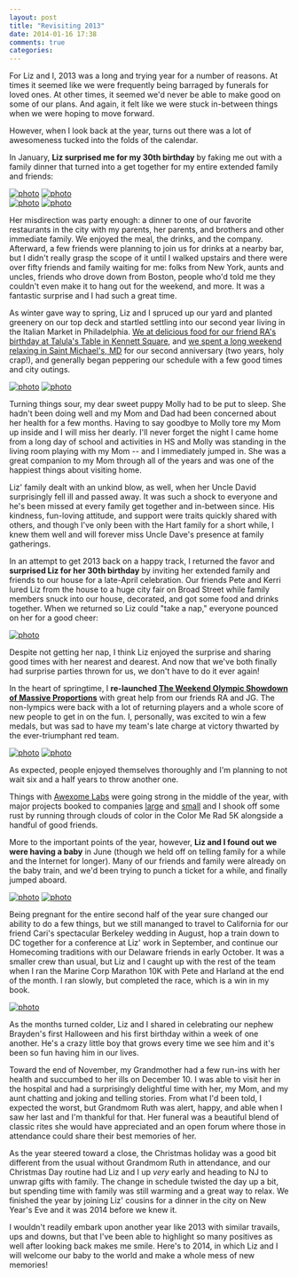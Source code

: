 ```yaml
---
layout: post
title: "Revisiting 2013"
date: 2014-01-16 17:38
comments: true
categories: 
---
```


<script>
  document.write("<style>\n.entry-content img {\n height:150px;\n}\n</style>");
</script>

For Liz and I, 2013 was a long and trying year for a number of reasons. At times it seemed
like we were frequently being barraged by funerals for loved ones. At other times, it
seemed we'd never be able to make good on some of our plans. And again, it felt like we
were stuck in-between things when we were hoping to move forward.

However, when I look back at the year, turns out there was a lot of awesomeness tucked into
the folds of the calendar. <!--more-->

In January, **Liz surprised me for my 30th birthday** by faking
me out with a family dinner that turned into a get together for my entire extended family
and friends:

[![photo][bday_photo1]][bday_photo1]
[![photo][bday_photo2]][bday_photo2] <br/>
[![photo][bday_photo3]][bday_photo3]
[![photo][bday_photo4]][bday_photo4]

Her misdirection was party enough: a dinner to one of our favorite restaurants in the city
with my parents, her parents, and brothers and other immediate family. We enjoyed the meal,
the drinks, and the company. Afterward, a few friends were planning to join us for drinks at
a nearby bar, but I didn't really grasp the scope of it until I walked upstairs and there
were over fifty friends and family waiting for me: folks from New York, aunts and uncles,
friends who drove down from Boston, people who'd told me they couldn't even make it to hang
out for the weekend, and more. It was a fantastic surprise and I had such a great time.

As winter gave way to spring, Liz and I spruced up our yard and planted greenery on our top
deck and startled settling into our second year living in the Italian Market in Philadelphia.
[We at delicious food for our friend RA's birthday at Talula's Table in Kennett Square][talulas_photo],
and [we spent a long weekend relaxing in Saint Michael's, MD][anniversary_bikes_photo] for our
second anniversary (two years, holy crap!), and generally began peppering our schedule with
a few good times and city outings. 

[![photo][talulas_photo]][talulas_photo]
[![photo][anniversary_bikes_photo]][anniversary_bikes_photo]

Turning things sour, my dear sweet puppy Molly had to be put to sleep. She hadn't been
doing well and my Mom and Dad had been concerned about her health for a few months. Having to
say goodbye to Molly tore my Mom up inside and I will miss her dearly. I'll never forget the
night I came home from a long day of school and activities in HS and Molly was standing in the
living room playing with my Mom -- and I immediately jumped in. She was a great companion to
my Mom through all of the years and was one of the happiest things about visiting home.

Liz' family dealt with an unkind blow, as well, when her Uncle David surprisingly fell ill and
passed away. It was such a shock to everyone and he's been missed at every family get together
and in-between since. His kindness, fun-loving attitude, and support were traits quickly shared
with others, and though I've only been with the Hart family for a short while, I knew them well
and will forever miss Uncle Dave's presence at family gatherings.

In an attempt to get 2013 back on a happy track, I returned the favor and **surprised Liz for
her 30th birthday** by inviting her extended family and friends to our house for a late-April
celebration. Our friends Pete and Kerri lured Liz from the house to a huge city fair on Broad
Street while family members snuck into our house, decorated, and got some food and drinks
together. When we returned so Liz could "take a nap," everyone pounced on her for a good cheer:

[![photo][liz_bday_photo]][liz_bday_photo]

Despite not getting her nap, I think Liz enjoyed the surprise and sharing good times with her
nearest and dearest. And now that we've both finally had surprise parties thrown for us, we
don't have to do it ever again!

In the heart of springtime, I **re-launched 
[The Weekend Olympic Showdown of Massive Proportions](http://wosomp.com)** with great help from
our friends RA and JG. The non-lympics were back with a lot of returning players and a whole
score of new people to get in on the fun. I, personally, was excited to win a few medals, but
was sad to have my team's late charge at victory thwarted by the ever-triumphant red team.

[![photo][wosomp_photo1]][wosomp_photo1]
[![photo][wosomp_photo2]][wosomp_photo2]

As expected, people enjoyed themselves thoroughly and I'm planning to not wait six and a half
years to throw another one.

Things with [Awexome Labs](http://awexomelabs.com) were going strong in the middle of the year,
with major projects booked to companies [large](http://post-it.com) and [small](http://refernow.com)
and I shook off some rust by running through clouds of color in the Color Me Rad 5K alongside
a handful of good friends.

More to the important points of the year, however, **Liz and I found out we were having a baby**
in June (though we held off on telling family for a while and the Internet for longer). Many of
our friends and family were already on the baby train, and we'd been trying to punch a ticket for
a while, and finally jumped aboard.

[![photo][color_rad_photo]][color_rad_photo]
[![photo][pregnant_photo]][pregnant_photo]

Being pregnant for the entire second half of the year sure changed our ability to do a few things,
but we still mananged to travel to California for our friend Cari's spectacular Berkeley wedding
in August, hop a train down to DC together for a conference at Liz' work in September, and continue
our Homecoming traditions with our Delaware friends in early October. It was a smaller crew than
usual, but Liz and I caught up with the rest of the team when I ran the Marine Corp Marathon 10K
with Pete and Harland at the end of the month. I ran slowly, but completed the race, which is a 
win in my book.

[![photo][10k_photo]][10k_photo]

As the months turned colder, Liz and I shared in celebrating our nephew Brayden's first Halloween and
his first birthday within a week of one another. He's a crazy little boy that grows every time we
see him and it's been so fun having him in our lives.

Toward the end of November, my Grandmother had a few run-ins with her health and succumbed to her ills
on December 10. I was able to visit her in the hospital and had a surprisingly delightful time with
her, my Mom, and my aunt chatting and joking and telling stories. From what I'd been told, I expected
the worst, but Grandmom Ruth was alert, happy, and able when I saw her last and I'm thankful for that.
Her funeral was a beautiful blend of classic rites she would have appreciated and an open forum where
those in attendance could share their best memories of her.

As the year steered toward a close, the Christmas holiday was a good bit different from the usual without
Grandmom Ruth in attendance, and our Christmas Day routine had Liz and I up *very* early and heading
to NJ to unwrap gifts with family. The change in schedule twisted the day up a bit, but spending time
with family was still warming and a great way to relax. We finished the year by joining Liz' cousins for
a dinner in the city on New Year's Eve and it was 2014 before we knew it.

I wouldn't readily embark upon another year like 2013 with similar travails, ups and downs, but that
I've been able to highlight so many positives as well after looking back makes me smile. Here's to 2014,
in which Liz and I will welcome our baby to the world and make a whole mess of new memories!



[bday_photo1]: https://scontent-b-lga.xx.fbcdn.net/hphotos-frc3/t1.0-9/394937_396031340491947_1438336156_n.jpg "Liz and I for my birthday"
[bday_photo2]: https://scontent-a-lga.xx.fbcdn.net/hphotos-ash2/t1.0-9/309932_396030967158651_34032441_n.jpg "Pete and I at my birthday"
[bday_photo3]: https://scontent-b-lga.xx.fbcdn.net/hphotos-prn1/t1.0-9/72307_396029197158828_1518657657_n.jpg "JT came down from NYC for my birthday!"
[bday_photo4]: https://scontent-a-lga.xx.fbcdn.net/hphotos-ash2/t1.0-9/554467_396029363825478_1070516429_n.jpg "RuthAnn documented lots of awesomeness at my birthday"
[talulas_photo]: https://scontent-a-lga.xx.fbcdn.net/hphotos-ash3/t1.0-9/576767_420889821339432_2020284047_n.jpg
[anniversary_bikes_photo]: https://scontent-b-lga.xx.fbcdn.net/hphotos-ash3/l/t1.0-9/537128_10100974390510514_721067029_n.jpg
[liz_bday_photo]: https://fbcdn-sphotos-c-a.akamaihd.net/hphotos-ak-ash2/t1.0-9/321460_440257666069314_702251898_n.jpg
[wosomp_photo1]: https://fbcdn-sphotos-h-a.akamaihd.net/hphotos-ak-prn1/t1.0-9/62643_443339395761141_69286401_n.jpg
[wosomp_photo2]: https://scontent-b-lga.xx.fbcdn.net/hphotos-ash3/t31.0-8/922245_10152797965610603_1800964478_o.jpg
[color_rad_photo]: https://fbcdn-sphotos-d-a.akamaihd.net/hphotos-ak-prn1/t1.0-9/1011754_10101076841338234_1785564138_n.jpg
[pregnant_photo]: https://fbcdn-sphotos-b-a.akamaihd.net/hphotos-ak-frc3/t1.0-9/1381268_10101271162836394_1819670473_n.jpg
[10k_photo]: https://scontent-a-lga.xx.fbcdn.net/hphotos-prn1/t1.0-9/1385213_10101307478963584_1108169900_n.jpg

 
 
 

